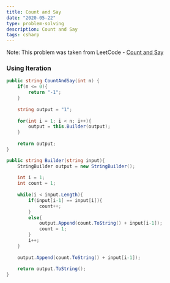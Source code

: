 ```yaml
---
title: Count and Say
date: "2020-05-22"
type: problem-solving
description: Count and Say
tags: csharp
---
```


Note: This problem was taken from LeetCode - [Count and Say](https://leetcode.com/problems/count-and-say/)

### Using Iteration

```csharp
public string CountAndSay(int n) {
	if(n <= 0){
		return "-1";    
	}
	
	string output = "1";
	
	for(int i = 1; i < n; i++){
		output = this.Builder(output);
	}
	
	return output;
}

public string Builder(string input){
	StringBuilder output = new StringBuilder();
	
	int i = 1;
	int count = 1;
	
	while(i < input.Length){
		if(input[i-1] == input[i]){
			count++;
		}
		else{
			output.Append(count.ToString() + input[i-1]);
			count = 1;
		}
		i++;            
	}
	
	output.Append(count.ToString() + input[i-1]);
	
	return output.ToString();
}
```
